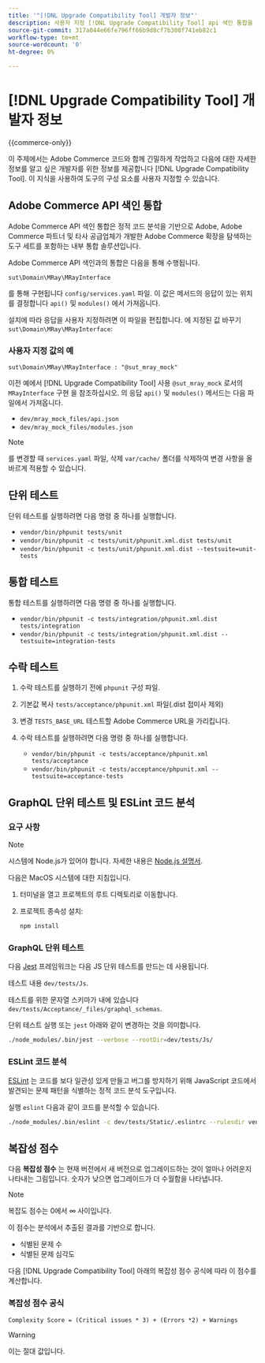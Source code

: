```yaml
---
title: '"[!DNL Upgrade Compatibility Tool] 개발자 정보"'
description: 사용자 지정 [!DNL Upgrade Compatibility Tool] api 색인 통합을 사용합니다.
source-git-commit: 317a044e66fe796ff66b9d8cf7b308f741eb82c1
workflow-type: tm+mt
source-wordcount: '0'
ht-degree: 0%

---
```



# [!DNL Upgrade Compatibility Tool] 개발자 정보

{{commerce-only}}

이 주제에서는 Adobe Commerce 코드와 함께 긴밀하게 작업하고 다음에 대한 자세한 정보를 알고 싶은 개발자를 위한 정보를 제공합니다 [!DNL Upgrade Compatibility Tool]. 이 지식을 사용하여 도구의 구성 요소를 사용자 지정할 수 있습니다.

## Adobe Commerce API 색인 통합

Adobe Commerce API 색인 통합은 정적 코드 분석을 기반으로 Adobe, Adobe Commerce 파트너 및 타사 공급업체가 개발한 Adobe Commerce 확장을 탐색하는 도구 세트를 포함하는 내부 통합 솔루션입니다.

Adobe Commerce API 색인과의 통합은 다음을 통해 수행됩니다.

`sut\Domain\MRay\MRayInterface`

를 통해 구현됩니다 `config/services.yaml` 파일. 이 값은 메서드의 응답이 있는 위치를 결정합니다 `api()` 및 `modules()` 에서 가져옵니다.

설치에 따라 응답을 사용자 지정하려면 이 파일을 편집합니다. 에 지정된 값 바꾸기 `sut\Domain\MRay\MRayInterface`:

### 사용자 지정 값의 예

`sut\Domain\MRay\MRayInterface : "@sut_mray_mock"`

이전 예에서 [!DNL Upgrade Compatibility Tool] 사용 `@sut_mray_mock` 로서의 `MRayInterface` 구현 을 참조하십시오. 의 응답 `api()` 및 `modules()` 메서드는 다음 파일에서 가져옵니다.

- `dev/mray_mock_files/api.json`
- `dev/mray_mock_files/modules.json`

>[!NOTE]
>
>를 변경할 때 `services.yaml` 파일, 삭제 `var/cache/` 폴더를 삭제하여 변경 사항을 올바르게 적용할 수 있습니다.

## 단위 테스트

단위 테스트를 실행하려면 다음 명령 중 하나를 실행합니다.

- `vendor/bin/phpunit tests/unit`
- `vendor/bin/phpunit -c tests/unit/phpunit.xml.dist tests/unit`
- `vendor/bin/phpunit -c tests/unit/phpunit.xml.dist --testsuite=unit-tests`

## 통합 테스트

통합 테스트를 실행하려면 다음 명령 중 하나를 실행합니다.

- `vendor/bin/phpunit -c tests/integration/phpunit.xml.dist tests/integration`
- `vendor/bin/phpunit -c tests/integration/phpunit.xml.dist --testsuite=integration-tests`

## 수락 테스트

1. 수락 테스트를 실행하기 전에 `phpunit` 구성 파일.
1. 기본값 복사 `tests/acceptance/phpunit.xml` 파일(.dist 접미사 제외)
1. 변경 `TESTS_BASE_URL` 테스트할 Adobe Commerce URL을 가리킵니다.
1. 수락 테스트를 실행하려면 다음 명령 중 하나를 실행합니다.

   - `vendor/bin/phpunit -c tests/acceptance/phpunit.xml tests/acceptance`
   - `vendor/bin/phpunit -c tests/acceptance/phpunit.xml --testsuite=acceptance-tests`

## GraphQL 단위 테스트 및 ESLint 코드 분석

### 요구 사항

>[!NOTE]
>
>시스템에 Node.js가 있어야 합니다. 자세한 내용은 [Node.js 설명서](https://nodejs.dev/learn/how-to-install-nodejs).

다음은 MacOS 시스템에 대한 지침입니다.

1. 터미널을 열고 프로젝트의 루트 디렉토리로 이동합니다.
1. 프로젝트 종속성 설치:

   ```bash
   npm install
   ```

### GraphQL 단위 테스트

다음 [Jest](https://jestjs.io/docs/getting-started) 프레임워크는 다음 JS 단위 테스트를 만드는 데 사용됩니다.

테스트 내용 `dev/tests/Js`.

테스트를 위한 문자열 스키마가 내에 있습니다 `dev/tests/Acceptance/_files/graphql_schemas`.

단위 테스트 실행 또는 `jest` 아래와 같이 변경하는 것을 의미합니다.

```bash
./node_modules/.bin/jest --verbose --rootDir=dev/tests/Js/
```

### ESLint 코드 분석

[ESLint](https://eslint.org/docs/user-guide/getting-started) 는 코드를 보다 일관성 있게 만들고 버그를 방지하기 위해 JavaScript 코드에서 발견되는 문제 패턴을 식별하는 정적 코드 분석 도구입니다.

실행 `eslint` 다음과 같이 코드를 분석할 수 있습니다.

```bash
./node_modules/.bin/eslint -c dev/tests/Static/.eslintrc --rulesdir vendor/magento/magento-coding-standard/eslint/rules path/to/analyse
```

## 복잡성 점수

다음 **복잡성 점수** 는 현재 버전에서 새 버전으로 업그레이드하는 것이 얼마나 어려운지 나타내는 그림입니다. 숫자가 낮으면 업그레이드가 더 수월함을 나타냅니다.

>[!NOTE]
>
>복잡도 점수는 0에서 ∞ 사이입니다.

이 점수는 분석에서 추출된 결과를 기반으로 합니다.

- 식별된 문제 수
- 식별된 문제 심각도

다음 [!DNL Upgrade Compatibility Tool] 아래의 복잡성 점수 공식에 따라 이 점수를 계산합니다.

### 복잡성 점수 공식

`Complexity Score = (Critical issues * 3) + (Errors *2) + Warnings`

>[!WARNING]
>
>이는 절대 값입니다.
